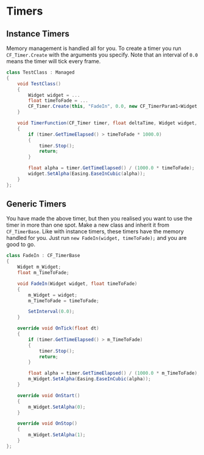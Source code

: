 # Timers

## Instance Timers

Memory management is handled all for you. To create a timer you run `CF_Timer.Create` with the arguments you specify. Note that an interval of `0.0` means the timer will tick every frame.

```csharp
class TestClass : Managed
{	
    void TestClass()
    {
		Widget widget = ...
		float timeToFade = ...
        CF_Timer.Create(this, "FadeIn", 0.0, new CF_TimerParam1<Widget, float>(widget, timeToFade));
    }

    void TimerFunction(CF_Timer timer, float deltaTime, Widget widget, float timeToFade)
    {
        if (timer.GetTimeElapsed() > timeToFade * 1000.0)
        {
            timer.Stop();
            return;
        }

		float alpha = timer.GetTimeElapsed() / (1000.0 * timeToFade);
        widget.SetAlpha(Easing.EaseInCubic(alpha));
    }
};
```

## Generic Timers

You have made the above timer, but then you realised you want to use the timer in more than one spot. Make a new class and inherit it from `CF_TimerBase`. Like with instance timers, these timers have the memory handled for you. Just run `new FadeIn(widget, timeToFade);` and you are good to go.

```csharp
class FadeIn : CF_TimerBase
{
	Widget m_Widget;
	float m_TimeToFade;

    void FadeIn(Widget widget, float timeToFade)
    {
		m_Widget = widget;
		m_TimeToFade = timeToFade;

		SetInterval(0.0);
    }

    override void OnTick(float dt)
    {
        if (timer.GetTimeElapsed() > m_TimeToFade)
        {
            timer.Stop();
            return;
        }

		float alpha = timer.GetTimeElapsed() / (1000.0 * m_TimeToFade);
        m_Widget.SetAlpha(Easing.EaseInCubic(alpha));
    }

	override void OnStart()
	{
		m_Widget.SetAlpha(0);
	}

	override void OnStop()
	{
		m_Widget.SetAlpha(1);
	}
};
```